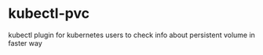 # kubectl-pvc
kubectl plugin for kubernetes users to check info about persistent volume in faster way
